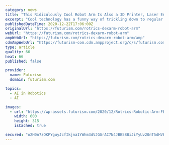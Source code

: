 ```yaml
---
category: news
title: "This Ridiculously Cool Robot Arm Is Also a 3D Printer, Laser Engraver, and AI Assistant"
excerpt: "Cool technology has a funny way of trickling down to regular people. Ten years ago, if you wanted to do 3D printing and laser engraving with an AI-driven robotic arm, you would have needed a PhD and a job at Caltech or MIT."
publishedDateTime: 2020-12-22T17:06:00Z
originalUrl: "https://futurism.com/rotrics-dexarm-robot-arm"
webUrl: "https://futurism.com/rotrics-dexarm-robot-arm"
ampWebUrl: "https://futurism.com/rotrics-dexarm-robot-arm/amp"
cdnAmpWebUrl: "https://futurism-com.cdn.ampproject.org/c/s/futurism.com/rotrics-dexarm-robot-arm/amp"
type: article
quality: 66
heat: 66
published: false

provider:
  name: Futurism
  domain: futurism.com

topics:
  - AI in Robotics
  - AI

images:
  - url: "https://wp-assets.futurism.com/2020/12/Rotrics-Robotic-Arm-FEATURE-600x315.jpg"
    width: 600
    height: 315
    isCached: true

secured: "o2H0n7zOKPYguyJcfIkjna1YWhm3dVJGGrAC7N4JBB58BiJiYyUv20nT5dHVBmSdXx+vx13XItd1UqUh3ss0pCJzJzaNH0f4WW5UY5qQFcf/Nawe/U+8sFhCUVVRMuzbZ6CjA5IrTHBSfX4HvIyy/XhB5tWjR/dOeIEZbjCGK3C0+rro7DjZjCjwrtv5qvhjs9+c8MBS2uAk79MNkIrZEvDXUfPjTShTwd/lcov1gd/qZR6+YKuKTXlac/qpns5FDqgScvyAzP+nppWrVgqn95WrK1JbBJlsAmP5P8CJ5iJorLhXNaF3LBlxJPEc71ycO0LWXooqbWW8w2ro2BkUCHJi8kIGuMm0vHxmIMlNuBU=;8HXGhRofS1TKeKOdRrQ87A=="
---
```


